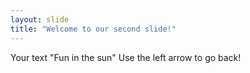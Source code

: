 ```yaml
---
layout: slide
title: "Welcome to our second slide!"
---
```

Your text "Fun in the sun"
Use the left arrow to go back!

